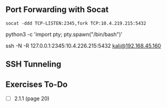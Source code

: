 ## Port Forwarding with Socat
```
socat -ddd TCP-LISTEN:2345,fork TCP:10.4.219.215:5432
```

python3 -c 'import pty; pty.spawn("/bin/bash")'

ssh -N -R 127.0.0.1:2345:10.4.226.215:5432 kali@192.168.45.160
## SSH Tunneling

## Exercises To-Do

- [ ] 2.1.1 (page 20)